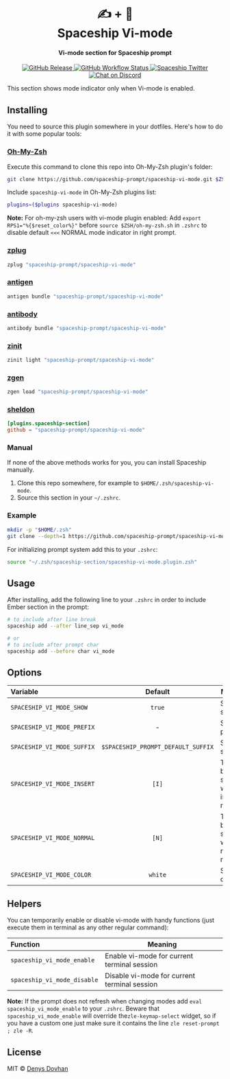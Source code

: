 <h1 align="center">
  ✍️ + 🚀
  <br>Spaceship Vi-mode<br>
</h1>

<h4 align="center">
  Vi-mode section for Spaceship prompt
</h4>

<p align="center">
  <a href="https://github.com/spaceship-prompt/spaceship-vi-mode/releases">
    <img src="https://img.shields.io/github/v/release/spaceship-prompt/spaceship-vi-mode.svg?style=flat-square"
      alt="GitHub Release" />
  </a>

  <a href="https://github.com/spaceship-prompt/spaceship-vi-mode/actions">
    <img src="https://img.shields.io/github/workflow/status/spaceship-prompt/spaceship-vi-mode/ci?style=flat-square"
      alt="GitHub Workflow Status" />
  </a>

  <a href="https://twitter.com/SpaceshipPrompt">
    <img src="https://img.shields.io/badge/twitter-%40SpaceshipPrompt-00ACEE.svg?style=flat-square"
      alt="Spaceship Twitter" />
  </a>

  <a href="https://discord.gg/NTQWz8Dyt9">
    <img
      src="https://img.shields.io/discord/859409950999707668?label=discord&logoColor=white&style=flat-square"
      alt="Chat on Discord"
    />
  </a>
</p>

This section shows mode indicator only when Vi-mode is enabled.

## Installing

You need to source this plugin somewhere in your dotfiles. Here's how to do it with some popular tools:

### [Oh-My-Zsh]

Execute this command to clone this repo into Oh-My-Zsh plugin's folder:

```zsh
git clone https://github.com/spaceship-prompt/spaceship-vi-mode.git $ZSH_CUSTOM/plugins/spaceship-vi-mode
```

Include `spaceship-vi-mode` in Oh-My-Zsh plugins list:

```zsh
plugins=($plugins spaceship-vi-mode)
```

**Note:** For oh-my-zsh users with vi-mode plugin enabled: Add `export RPS1="%{$reset_color%}"` before `source $ZSH/oh-my-zsh.sh` in `.zshrc` to disable default `<<<` NORMAL mode indicator in right prompt.

### [zplug]

```zsh
zplug "spaceship-prompt/spaceship-vi-mode"
```

### [antigen]

```zsh
antigen bundle "spaceship-prompt/spaceship-vi-mode"
```

### [antibody]

```zsh
antibody bundle "spaceship-prompt/spaceship-vi-mode"
```

### [zinit]

```zsh
zinit light "spaceship-prompt/spaceship-vi-mode"
```

### [zgen]

```zsh
zgen load "spaceship-prompt/spaceship-vi-mode"
```

### [sheldon]

```toml
[plugins.spaceship-section]
github = "spaceship-prompt/spaceship-vi-mode"
```

### Manual

If none of the above methods works for you, you can install Spaceship manually.

1. Clone this repo somewhere, for example to `$HOME/.zsh/spaceship-vi-mode`.
2. Source this section in your `~/.zshrc`.

### Example

```zsh
mkdir -p "$HOME/.zsh"
git clone --depth=1 https://github.com/spaceship-prompt/spaceship-vi-mode.git "$HOME/.zsh/spaceship-vi-mode"
```

For initializing prompt system add this to your `.zshrc`:

```zsh title=".zshrc"
source "~/.zsh/spaceship-section/spaceship-vi-mode.plugin.zsh"
```

## Usage

After installing, add the following line to your `.zshrc` in order to include Ember section in the prompt:

```zsh
# to include after line break
spaceship add --after line_sep vi_mode

# or
# to include after prompt char
spaceship add --before char vi_mode
```

## Options

| Variable                   |              Default               | Meaning                              |
| :------------------------- | :--------------------------------: | ------------------------------------ |
| `SPACESHIP_VI_MODE_SHOW`   |               `true`               | Show section                         |
| `SPACESHIP_VI_MODE_PREFIX` |                 -                  | Section's prefix                     |
| `SPACESHIP_VI_MODE_SUFFIX` | `$SPACESHIP_PROMPT_DEFAULT_SUFFIX` | Section's suffix                     |
| `SPACESHIP_VI_MODE_INSERT` |               `[I]`                | Text to be shown when in insert mode |
| `SPACESHIP_VI_MODE_NORMAL` |               `[N]`                | Text to be shown when in normal mode |
| `SPACESHIP_VI_MODE_COLOR`  |              `white`               | Sectin's color                       |

## Helpers

You can temporarily enable or disable vi-mode with handy functions (just execute them in terminal as any other regular command):

| Function                    | Meaning                                      |
| :-------------------------- | -------------------------------------------- |
| `spaceship_vi_mode_enable`  | Enable vi-mode for current terminal session  |
| `spaceship_vi_mode_disable` | Disable vi-mode for current terminal session |

**Note:** If the prompt does not refresh when changing modes add `eval spaceship_vi_mode_enable` to your `.zshrc`. Beware that `spaceship_vi_mode_enable` will override the`zle-keymap-select` widget, so if you have a custom one just make sure it contains the line `zle reset-prompt ; zle -R`.

## License

MIT © [Denys Dovhan](http://denysdovhan.com)

<!-- References -->

[Oh-My-Zsh]: https://ohmyz.sh/
[zplug]: https://github.com/zplug/zplug
[antigen]: https://antigen.sharats.me/
[antibody]: https://getantibody.github.io/
[zinit]: https://github.com/zdharma/zinit
[zgen]: https://github.com/tarjoilija/zgen
[sheldon]: https://sheldon.cli.rs/
